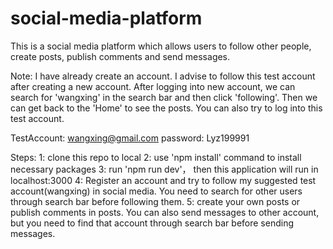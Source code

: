 # social-media-platform

This is a social media platform which allows users to follow other people, create posts, publish comments and send messages. 

Note: I have already create an account. I advise to follow this test account after creating a new account. After logging into new account, we can search for 'wangxing' in the search bar and then click 'following'. Then we can get back to the 'Home' to see the posts. You can also try to log into this test account.

TestAccount: wangxing@gmail.com
password: Lyz199991

Steps:
1: clone this repo to local
2: use 'npm install' command to install necessary packages
3: run 'npm run dev'， then this application will run in localhost:3000
4: Register an account and try to follow my suggested test account(wangxing) in social media. You need to search for other users through search bar before following them.
5: create your own posts or publish comments in posts. You can also send messages to other account, but you need to find that account through search bar before sending messages.
